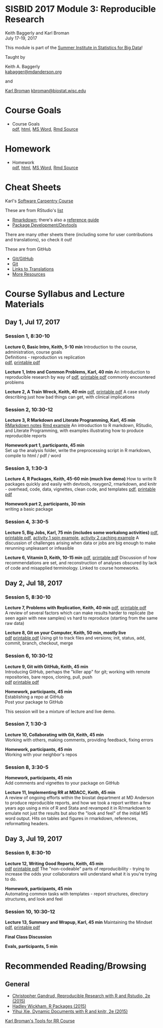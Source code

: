 # SISBID 2017 Module 3: Reproducible Research
Keith Baggerly and Karl Broman  
July 17-19, 2017  

This module is part of the 
[Summer Institute in Statistics for Big Data](https://www.biostat.washington.edu/suminst/sisbid)!

Taught by  

Keith A. Baggerly  
[kabagger@mdanderson.org](mailto:kabagger@mdanderson.org)  

and  

[Karl Broman](http://kbroman.org)
[kbroman@biostat.wisc.edu](mailto:kbroman@biostat.wisc.edu)

# Course Goals

* Course Goals   
[pdf](RRcourse_goals.pdf),
[html](RRcourse_goals.html),
[MS Word](RRcourse_goals.docx), 
[Rmd Source](RRcourse_goals.Rmd)  

# Homework

* Homework  
[pdf](homework.pdf),
[html](homework.html),
[MS Word](homework.docx),
[Rmd Source](homework.Rmd)

# Cheat Sheets 

Karl's [Software Carpentry Course](https://kbroman.wordpress.com/2015/04/29/cheat-sheets-for-r-based-software-carpentry-course/)

These are from RStudio's [list](https://www.rstudio.com/resources/cheatsheets/)

* [Rmarkdown](http://www.rstudio.com/wp-content/uploads/2016/03/rmarkdown-cheatsheet-2.0.pdf); there's also a [reference guide](http://www.rstudio.com/wp-content/uploads/2015/03/rmarkdown-reference.pdf)
* [Package Development/Devtools](http://www.rstudio.com/wp-content/uploads/2015/06/devtools-cheatsheet.pdf)

There are many other sheets there (including some for user contributions and translations), so check it out!

These are from GitHub

* [Git/GitHub](https://services.github.com/on-demand/downloads/github-git-cheat-sheet.pdf)
* [Git](https://education.github.com/git-cheat-sheet-education.pdf)
* [Links to Translations](https://services.github.com/resources/cheatsheets/)
* [More Resources](https://help.github.com/articles/git-and-github-learning-resources/)

# Course Syllabus and Lecture Materials

## Day 1, Jul 17, 2017

### Session 1, 8:30-10

**Lecture 0, Basic Intro, Keith, 5-10 min** 
Introduction to the course, administration, course goals  
Definitions - reproduction vs replication  
[pdf](2017_SISBID_3_00_basic_intro.pdf),
[printable pdf](2017_SISBID_3_00_basic_intro_printable.pdf)

**Lecture 1, Intro and Common Problems, Karl, 40 min**
An introduction to reproducible research by way of 
[pdf](2017_SISBID_3_01_introduction_slides.pdf),
[printable pdf](2017_SISBID_3_01_introduction_printable.pdf)
commonly encountered problems

**Lecture 2, A Train Wreck, Keith, 40 min**
[pdf](2017_SISBID_3_02_train_wreck.pdf),
[printable pdf](2017_SISBID_3_02_train_wreck_printable.pdf)
A case study describing just how bad things can get, with clinical implications

### Session 2, 10:30-12

**Lecture 3, R Markdown and Literate Programming, Karl, 45 min** 
[RMarkdown notes](2017_SISBID_3_03_Rmarkdown.md)
[Rmd example](2017_SISBID_3_03_example.Rmd)
An introduction to R markdown, RStudio, and Literate Programming, with examples illustrating how to produce reproducible reports

**Homework part 1, participants, 45 min**  
Set up the analysis folder, write the preprocessing script in R markdown, compile to html / pdf / word

### Session 3, 1:30-3

**Lecture 4, R Packages, Keith, 45-60 min (much live demo)**
How to write R packages quickly and easily with devtools, roxygen2, rmarkdown, and knitr - overhead, code, data, vignettes, clean code, and templates 
[pdf](2017_SISBID_3_04_r_packages.pdf),
[printable pdf](2017_SISBID_3_04_r_packages_printable.pdf)

**Homework part 2, participants, 30 min**  
writing a basic package

### Session 4, 3:30-5

**Lecture 5, Big Jobs, Karl, 75 min (includes some workalong activities)** 
[pdf](2017_SISBID_3_05_bigjobs_slides.pdf),
[printable pdf](2017_SISBID_3_05_bigjobs_printable.pdf),
[activity 1 spin example](2017_SISBID_3_05_bigjobs_activity1_spin.R),
[activity 2 caching example](2017_SISBID_3_05_bigjobs_activity2_cache.Rmd)
A discussion of challenges arising when data or jobs are big enough to make rerunning unpleasant or infeasible

**Lecture 6, Vitamin D, Keith, 10-15 min**
[pdf](2017_SISBID_3_06_vitamin_d.pdf),
[printable pdf](2017_SISBID_3_06_vitamin_d_printable.pdf)
Discussion of how recommendations are set, and reconstruction of analyses obscured by lack of code and misapplied terminology. Linked to course homeworks.

## Day 2, Jul 18, 2017

### Session 5, 8:30-10

**Lecture 7, Problems with Replication, Keith, 40 min**
[pdf](2017_SISBID_3_07_problems_w_replication.pdf),
[printable pdf](2017_SISBID_3_07_problems_w_replication_printable.pdf)  
A review of several factors which can make results harder to replicate (be seen again with new samples) vs hard to reproduce (starting from the same raw data)

**Lecture 8, Git on your Computer, Keith, 50 min, mostly live**  
[pdf](2017_SISBID_3_08_git_1_solo.pdf)
[printable pdf](2017_SISBID_3_08_git_1_solo_printable.pdf)
Using git to track files and versions; init, status, add, commit, branch, checkout, merge

### Session 6, 10:30-12

**Lecture 9, Git with GitHub, Keith, 45 min**  
Introducing GitHub, perhaps the "killer app" for git; working with remote repositories, bare repos, cloning, pull, push  
[pdf](2017_SISBID_3_09_git_2_github.pdf)
[printable pdf](2017_SISBID_3_09_git_2_github_printable.pdf)

**Homework, participants, 45 min**  
Establishing a repo at GitHub  
Post your package to GitHub  

This session will be a mixture of lecture and live demo.

### Session 7, 1:30-3

**Lecture 10, Collaborating with Git, Keith, 45 min**  
Working with others, making comments, providing feedback, fixing errors  

**Homework, participants, 45 min**  
Working with your neighbor's repos

### Session 8, 3:30-5

**Homework, participants, 45 min**  
Add comments and vignettes to your package on GitHub

**Lecture 11, Implementing RR at MDACC, Keith, 45 min**  
A review of ongoing efforts within the biostat department at MD Anderson to produce reproducible reports, and how we took a report written a few years ago using a mix of R and Stata and revamped it in R/rmarkdown to emulate not just the results but also the "look and feel" of the initial MS word output. Hits on tables and figures in rmarkdown, references, reformatting headers.

## Day 3, Jul 19, 2017

### Session 9, 8:30-10

**Lecture 12, Writing Good Reports, Keith, 45 min**  
[pdf](2017_SISBID_3_12_good_reports.pdf)
[printable pdf](2017_SISBID_3_12_good_reports_printable.pdf)
The "non-codeable" parts of reproducibility - trying to increase the odds your collaborators will understand what it is you're trying to do.

**Homework, participants, 45 min**  
Automating common tasks with templates - report structures, directory structures, and look and feel

### Session 10, 10:30-12

**Lecture 13, Summary and Wrapup, Karl, 45 min**
Maintaining the Mindset  
[pdf](2017_SISBID_3_13_summary_slides.pdf),
[printable pdf](2017_SISBID_3_13_summary_printable.pdf)

**Final Class Discussion**  

**Evals, participants, 5 min**  

# Recommended Reading/Browsing

## General

* [Christopher Gandrud, Reproducible Research with R and Rstudio, 2e (2015)](http://www.amazon.com/Reproducible-Research-Studio-Second-Chapman-ebook/dp/B010ACWGBI/ref=tmm_kin_title_0?_encoding=UTF8&sr=&qid=)
* [Hadley Wickham, R Packages (2015)](http://www.amazon.com/R-Packages-Hadley-Wickham-ebook/dp/B00VAYCHL0/ref=pd_sim_351_6?ie=UTF8&refRID=1E8HS30WBHRCW45SEWXM)
* [Yihui Xie, Dynamic Documents with R and knitr, 2e (2015)](http://www.amazon.com/Dynamic-Documents-knitr-Second-Chapman-ebook/dp/B00ZBYPJEW/ref=tmm_kin_title_0?_encoding=UTF8&sr=&qid=)

[Karl Broman's Tools for RR Course](http://kbroman.org/Tools4RR/)
